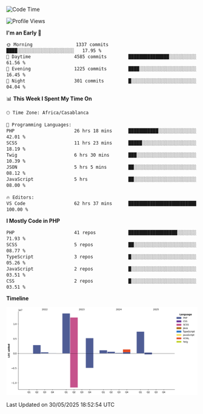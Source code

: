 <!--START_SECTION:waka-->
![Code Time](http://img.shields.io/badge/Code%20Time-6%2C096%20hrs%2016%20mins-blue)

![Profile Views](http://img.shields.io/badge/Profile%20Views-0-blue)

**I'm an Early 🐤** 

```text
🌞 Morning                1337 commits        ████░░░░░░░░░░░░░░░░░░░░░   17.95 % 
🌆 Daytime                4585 commits        ███████████████░░░░░░░░░░   61.56 % 
🌃 Evening                1225 commits        ████░░░░░░░░░░░░░░░░░░░░░   16.45 % 
🌙 Night                  301 commits         █░░░░░░░░░░░░░░░░░░░░░░░░   04.04 % 
```


📊 **This Week I Spent My Time On** 

```text
🕑︎ Time Zone: Africa/Casablanca

💬 Programming Languages: 
PHP                      26 hrs 18 mins      ███████████░░░░░░░░░░░░░░   42.01 % 
SCSS                     11 hrs 23 mins      █████░░░░░░░░░░░░░░░░░░░░   18.19 % 
Twig                     6 hrs 30 mins       ███░░░░░░░░░░░░░░░░░░░░░░   10.39 % 
JSON                     5 hrs 5 mins        ██░░░░░░░░░░░░░░░░░░░░░░░   08.12 % 
JavaScript               5 hrs               ██░░░░░░░░░░░░░░░░░░░░░░░   08.00 % 

🔥 Editors: 
VS Code                  62 hrs 37 mins      █████████████████████████   100.00 % 
```

**I Mostly Code in PHP** 

```text
PHP                      41 repos            ██████████████████░░░░░░░   71.93 % 
SCSS                     5 repos             ██░░░░░░░░░░░░░░░░░░░░░░░   08.77 % 
TypeScript               3 repos             █░░░░░░░░░░░░░░░░░░░░░░░░   05.26 % 
JavaScript               2 repos             █░░░░░░░░░░░░░░░░░░░░░░░░   03.51 % 
CSS                      2 repos             █░░░░░░░░░░░░░░░░░░░░░░░░   03.51 % 
```



**Timeline**

![Lines of Code chart](https://raw.githubusercontent.com/tahar-elgunaoui/tahar-elgunaoui/main/assets/bar_graph.png)


 Last Updated on 30/05/2025 18:52:54 UTC
<!--END_SECTION:waka-->
